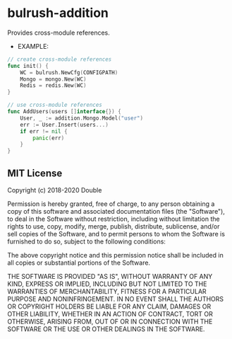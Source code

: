# bulrush-addition
Provides cross-module references.  
- EXAMPLE:   
```go
// create cross-module references
func init() {
	WC = bulrush.NewCfg(CONFIGPATH)
	Mongo = mongo.New(WC)
	Redis = redis.New(WC)
}

// use cross-module references
func AddUsers(users []interface{}) {
	User, _ := addition.Mongo.Model("user")
	err := User.Insert(users...)
	if err != nil {
		panic(err)
	}
}
```
## MIT License

Copyright (c) 2018-2020 Double

Permission is hereby granted, free of charge, to any person obtaining a copy
of this software and associated documentation files (the "Software"), to deal
in the Software without restriction, including without limitation the rights
to use, copy, modify, merge, publish, distribute, sublicense, and/or sell
copies of the Software, and to permit persons to whom the Software is
furnished to do so, subject to the following conditions:

The above copyright notice and this permission notice shall be included in all
copies or substantial portions of the Software.

THE SOFTWARE IS PROVIDED "AS IS", WITHOUT WARRANTY OF ANY KIND, EXPRESS OR
IMPLIED, INCLUDING BUT NOT LIMITED TO THE WARRANTIES OF MERCHANTABILITY,
FITNESS FOR A PARTICULAR PURPOSE AND NONINFRINGEMENT. IN NO EVENT SHALL THE
AUTHORS OR COPYRIGHT HOLDERS BE LIABLE FOR ANY CLAIM, DAMAGES OR OTHER
LIABILITY, WHETHER IN AN ACTION OF CONTRACT, TORT OR OTHERWISE, ARISING FROM,
OUT OF OR IN CONNECTION WITH THE SOFTWARE OR THE USE OR OTHER DEALINGS IN THE
SOFTWARE.